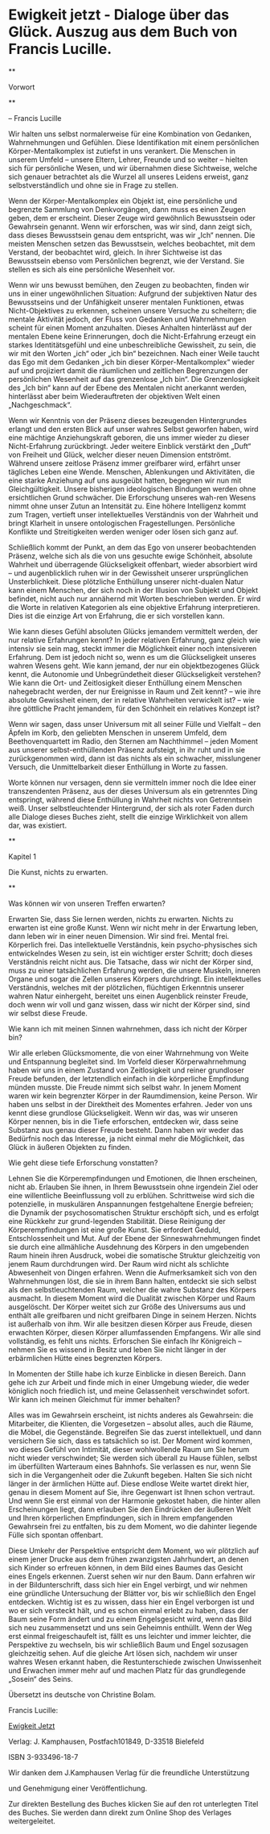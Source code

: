 # Ewigkeit jetzt - Dialoge über das Glück. Auszug aus dem Buch von Francis Lucille.

**

Vorwort

**

 – Francis Lucille  

Wir halten uns selbst normalerweise für eine Kombination von Gedanken, Wahrnehmungen und Gefühlen. Diese Identifikation mit einem persönlichen Körper-Mentalkomplex ist zutiefst in uns verankert. Die Menschen in unserem Umfeld – unsere Eltern, Lehrer, Freunde und so weiter – hielten sich für persönliche Wesen, und wir übernahmen diese Sichtweise, welche sich genauer betrachtet als die Wurzel all unseres Leidens erweist, ganz selbstverständlich und ohne sie in Frage zu stellen.  

Wenn der Körper-Mentalkomplex ein Objekt ist, eine persönliche und begrenzte Sammlung von Denkvorgängen, dann muss es einen Zeugen geben, dem er erscheint. Dieser Zeuge wird gewöhnlich Bewusstsein oder Gewahrsein genannt. Wenn wir erforschen, was wir sind, dann zeigt sich, dass dieses Bewusstsein genau dem entspricht, was wir „Ich“ nennen. Die meisten Menschen setzen das Bewusstsein, welches beobachtet, mit dem Verstand, der beobachtet wird, gleich. In ihrer Sichtweise ist das Bewusstsein ebenso vom Persönlichen begrenzt, wie der Verstand. Sie stellen es sich als eine persönliche Wesenheit vor.  

Wenn wir uns bewusst bemühen, den Zeugen zu beobachten, finden wir uns in einer ungewöhnlichen Situation: Aufgrund der subjektiven Natur des Bewusstseins und der Unfähigkeit unserer mentalen Funktionen, etwas Nicht-Objektives zu erkennen, scheinen unsere Versuche zu scheitern; die mentale Aktivität jedoch, der Fluss von Gedanken und Wahrnehmungen scheint für einen Moment anzuhalten. Dieses Anhalten hinterlässt auf der mentalen Ebene keine Erinnerungen, doch die Nicht-Erfahrung erzeugt ein starkes Identitätsgefühl und eine unbeschreibliche Gewissheit, zu sein, die wir mit den Worten „ich“ oder „ich bin“ bezeichnen. Nach einer Weile taucht das Ego mit dem Gedanken „ich bin dieser Körper-Mentalkomplex“ wieder auf und projiziert damit die räumlichen und zeitlichen Begrenzungen der persönlichen Wesenheit auf das grenzenlose „Ich bin“. Die Grenzenlosigkeit des „Ich bin“ kann auf der Ebene des Mentalen nicht anerkannt werden, hinterlässt aber beim Wiederauftreten der objektiven Welt einen „Nachgeschmack“.  

Wenn wir Kenntnis von der Präsenz dieses bezeugenden Hintergrundes erlangt und den ersten Blick auf unser wahres Selbst geworfen haben, wird eine mächtige Anziehungskraft geboren, die uns immer wieder zu dieser Nicht-Erfahrung zurückbringt. Jeder weitere Einblick verstärkt den „Duft“ von Freiheit und Glück, welcher dieser neuen Dimension entströmt. Während unsere zeitlose Präsenz immer greifbarer wird, erfährt unser tägliches Leben eine Wende. Menschen, Ablenkungen und Aktivitäten, die eine starke Anziehung auf uns ausgeübt hatten, begegnen wir nun mit Gleichgültigkeit. Unsere bisherigen ideologischen Bindungen werden ohne ersichtlichen Grund schwächer. Die Erforschung unseres wah-ren Wesens nimmt ohne unser Zutun an Intensität zu. Eine höhere Intelligenz kommt zum Tragen, vertieft unser intellektuelles Verständnis von der Wahrheit und bringt Klarheit in unsere ontologischen Fragestellungen. Persönliche Konflikte und Streitigkeiten werden weniger oder lösen sich ganz auf.  

Schließlich kommt der Punkt, an dem das Ego von unserer beobachtenden Präsenz, welche sich als die von uns gesuchte ewige Schönheit, absolute Wahrheit und überragende Glückseligkeit offenbart, wieder absorbiert wird – und augenblicklich ruhen wir in der Gewissheit unserer ursprünglichen Unsterblichkeit. Diese plötzliche Enthüllung unserer nicht-dualen Natur kann einem Menschen, der sich noch in der Illusion von Subjekt und Objekt befindet, nicht auch nur annähernd mit Worten beschrieben werden. Er wird die Worte in relativen Kategorien als eine objektive Erfahrung interpretieren. Dies ist die einzige Art von Erfahrung, die er sich vorstellen kann.  

Wie kann dieses Gefühl absoluten Glücks jemandem vermittelt werden, der nur relative Erfahrungen kennt? In jeder relativen Erfahrung, ganz gleich wie intensiv sie sein mag, steckt immer die Möglichkeit einer noch intensiveren Erfahrung. Dem ist jedoch nicht so, wenn es um die Glückseligkeit unseres wahren Wesens geht. Wie kann jemand, der nur ein objektbezogenes Glück kennt, die Autonomie und Unbegründetheit dieser Glückseligkeit verstehen? Wie kann die Ort- und Zeitlosigkeit dieser Enthüllung einem Menschen nahegebracht werden, der nur Ereignisse in Raum und Zeit kennt? – wie ihre absolute Gewissheit einem, der in relative Wahrheiten verwickelt ist? – wie ihre göttliche Pracht jemandem, für den Schönheit ein relatives Konzept ist?  

Wenn wir sagen, dass unser Universum mit all seiner Fülle und Vielfalt – den Äpfeln im Korb, den geliebten Menschen in unserem Umfeld, dem Beethovenquartett im Radio, den Sternen am Nachthimmel – jeden Moment aus unserer selbst-enthüllenden Präsenz aufsteigt, in ihr ruht und in sie zurückgenommen wird, dann ist das nichts als ein schwacher, misslungener Versuch, die Unmittelbarkeit dieser Enthüllung in Worte zu fassen.  

Worte können nur versagen, denn sie vermitteln immer noch die Idee einer transzendenten Präsenz, aus der dieses Universum als ein getrenntes Ding entspringt, während diese Enthüllung in Wahrheit nichts von Getrenntsein weiß. Unser selbstleuchtender Hintergrund, der sich als roter Faden durch alle Dialoge dieses Buches zieht, stellt die einzige Wirklichkeit von allem dar, was existiert.  

**

Kapitel 1  

Die Kunst, nichts zu erwarten.

**

Was können wir von unseren Treffen erwarten?

Erwarten Sie, dass Sie lernen werden, nichts zu erwarten. Nichts zu erwarten ist eine große Kunst. Wenn wir nicht mehr in der Erwartung leben, dann leben wir in einer neuen Dimension. Wir sind frei. Mental frei. Körperlich frei. Das intellektuelle Verständnis, kein psycho-physisches sich entwickelndes Wesen zu sein, ist ein wichtiger erster Schritt; doch dieses Verständnis reicht nicht aus. Die Tatsache, dass wir nicht der Körper sind, muss zu einer tatsächlichen Erfahrung werden, die unsere Muskeln, inneren Organe und sogar die Zellen unseres Körpers durchdringt. Ein intellektuelles Verständnis, welches mit der plötzlichen, flüchtigen Erkenntnis unserer wahren Natur einhergeht, bereitet uns einen Augenblick reinster Freude, doch wenn wir voll und ganz wissen, dass wir nicht der Körper sind, sind wir selbst diese Freude.  

Wie kann ich mit meinen Sinnen wahrnehmen, dass ich nicht der Körper bin?  

Wir alle erleben Glücksmomente, die von einer Wahrnehmung von Weite und Entspannung begleitet sind. Im Vorfeld dieser Körperwahrnehmung haben wir uns in einem Zustand von Zeitlosigkeit und reiner grundloser Freude befunden, der letztendlich einfach in die körperliche Empfindung münden musste. Die Freude nimmt sich selbst wahr. In jenem Moment waren wir kein begrenzter Körper in der Raumdimension, keine Person. Wir haben uns selbst in der Direktheit des Momentes erfahren. Jeder von uns kennt diese grundlose Glückseligkeit. Wenn wir das, was wir unseren Körper nennen, bis in die Tiefe erforschen, entdecken wir, dass seine Substanz aus genau dieser Freude besteht. Dann haben wir weder das Bedürfnis noch das Interesse, ja nicht einmal mehr die Möglichkeit, das Glück in äußeren Objekten zu finden.  

Wie geht diese tiefe Erforschung vonstatten?

Lehnen Sie die Körperempfindungen und Emotionen, die Ihnen erscheinen, nicht ab. Erlauben Sie ihnen, in Ihrem Bewusstsein ohne irgendein Ziel oder eine willentliche Beeinflussung voll zu erblühen. Schrittweise wird sich die potenzielle, in muskulären Anspannungen festgehaltene Energie befreien; die Dynamik der psychosomatischen Struktur erschöpft sich, und es erfolgt eine Rückkehr zur grund-legenden Stabilität. Diese Reinigung der Körperempfindungen ist eine große Kunst. Sie erfordert Geduld, Entschlossenheit und Mut. Auf der Ebene der Sinneswahrnehmungen findet sie durch eine allmähliche Ausdehnung des Körpers in den umgebenden Raum hinein ihren Ausdruck, wobei die somatische Struktur gleichzeitig von jenem Raum durchdrungen wird. Der Raum wird nicht als schlichte Abwesenheit von Dingen erfahren. Wenn die Aufmerksamkeit sich von den Wahrnehmungen löst, die sie in ihrem Bann halten, entdeckt sie sich selbst als den selbstleuchtenden Raum, welcher die wahre Substanz des Körpers ausmacht. In diesem Moment wird die Dualität zwischen Körper und Raum ausgelöscht. Der Körper weitet sich zur Größe des Universums aus und enthält alle greifbaren und nicht greifbaren Dinge in seinem Herzen. Nichts ist außerhalb von ihm. Wir alle besitzen diesen Körper aus Freude, diesen erwachten Körper, diesen Körper allumfassenden Empfangens. Wir alle sind vollständig, es fehlt uns nichts. Erforschen Sie einfach Ihr Königreich – nehmen Sie es wissend in Besitz und leben Sie nicht länger in der erbärmlichen Hütte eines begrenzten Körpers.  

In Momenten der Stille habe ich kurze Einblicke in diesen Bereich. Dann gehe ich zur Arbeit und finde mich in einer Umgebung wieder, die weder königlich noch friedlich ist, und meine Gelassenheit verschwindet sofort. Wir kann ich meinen Gleichmut für immer behalten?

Alles was im Gewahrsein erscheint, ist nichts anderes als Gewahrsein: die Mitarbeiter, die Klienten, die Vorgesetzen – absolut alles, auch die Räume, die Möbel, die Gegenstände. Begreifen Sie das zuerst intellektuell, und dann versichern Sie sich, dass es tatsächlich so ist. Der Moment wird kommen, wo dieses Gefühl von Intimität, dieser wohlwollende Raum um Sie herum nicht wieder verschwindet; Sie werden sich überall zu Hause fühlen, selbst im überfüllten Warteraum eines Bahnhofs. Sie verlassen es nur, wenn Sie sich in die Vergangenheit oder die Zukunft begeben. Halten Sie sich nicht länger in der ärmlichen Hütte auf. Diese endlose Weite wartet direkt hier, genau in diesem Moment auf Sie, ihre Gegenwart ist Ihnen schon vertraut. Und wenn Sie erst einmal von der Harmonie gekostet haben, die hinter allen Erscheinungen liegt, dann erlauben Sie den Eindrücken der äußeren Welt und Ihren körperlichen Empfindungen, sich in Ihrem empfangenden Gewahrsein frei zu entfalten, bis zu dem Moment, wo die dahinter liegende Fülle sich spontan offenbart.  

Diese Umkehr der Perspektive entspricht dem Moment, wo wir plötzlich auf einem jener Drucke aus dem frühen zwanzigsten Jahrhundert, an denen sich Kinder so erfreuen können, in dem Bild eines Baumes das Gesicht eines Engels erkennen. Zuerst sehen wir nur den Baum. Dann erfahren wir in der Bildunterschrift, dass sich hier ein Engel verbirgt, und wir nehmen eine gründliche Untersuchung der Blätter vor, bis wir schließlich den Engel entdecken. Wichtig ist es zu wissen, dass hier ein Engel verborgen ist und wo er sich versteckt hält, und es schon einmal erlebt zu haben, dass der Baum seine Form ändert und zu einem Engelsgesicht wird, wenn das Bild sich neu zusammensetzt und uns sein Geheimnis enthüllt. Wenn der Weg erst einmal freigeschaufelt ist, fällt es uns leichter und immer leichter, die Perspektive zu wechseln, bis wir schließlich Baum und Engel sozusagen gleichzeitig sehen. Auf die gleiche Art lösen sich, nachdem wir unser wahres Wesen erkannt haben, die Restunterschiede zwischen Unwissenheit und Erwachen immer mehr auf und machen Platz für das grundlegende „Sosein“ des Seins.  

Übersetzt ins deutsche von Christine Bolam.

Francis Lucille: 

[Ewigkeit Jetzt](http://web.archive.org/web/20100924193702/http://weltinnenraum.de/oxid.php/cl/alist/cnid/spirituelle-tradition-advaita/pgNr/3) 

Verlag: J. Kamphausen, Postfach101849, D-33518 Bielefeld   

ISBN 3-933496-18-7  

Wir danken dem J.Kamphausen Verlag für die freundliche Unterstützung   

und Genehmigung einer Veröffentlichung.   

Zur direkten Bestellung des Buches klicken Sie auf den rot unterlegten Titel des Buches. Sie werden dann direkt zum Online Shop des Verlages weitergeleitet.  

